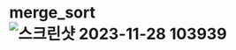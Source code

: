# merge_sort![스크린샷 2023-11-28 103939](https://github.com/kimsihyeon24/merge_sort/assets/126483882/afc931b4-485f-4728-9726-ac3673929df2)
